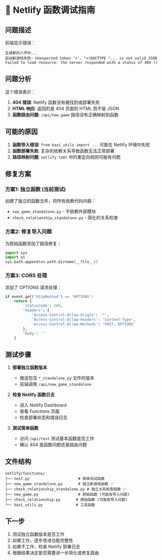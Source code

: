 # 🐛 Netlify 函数调试指南

## 问题描述

前端显示错误：
```
生成新的八字中...
启动新游戏失败: Unexpected token '<', "<!DOCTYPE "... is not valid JSON
Failed to load resource: the server responded with a status of 404 ()
```

## 问题分析

这个错误表示：
1. **404 错误**: Netlify 函数没有被找到或部署失败
2. **HTML 响应**: 返回的是 404 页面的 HTML 而不是 JSON
3. **函数路由问题**: `/api/new_game` 路径没有正确映射到函数

## 可能的原因

1. **函数导入错误**: `from bazi_utils import ...` 可能在 Netlify 环境中失败
2. **函数部署失败**: 复杂的依赖关系导致函数无法正常部署
3. **路径映射问题**: `netlify.toml` 中的重定向规则可能有问题

## 修复方案

### 方案1: 独立函数 (当前测试)

创建了独立的函数文件，将所有依赖代码内联：
- `new_game_standalone.py` - 不依赖外部模块
- `check_relationship_standalone.py` - 简化的关系检查

### 方案2: 修复导入问题

为原始函数添加了路径修复：
```python
import sys
import os
sys.path.append(os.path.dirname(__file__))
```

### 方案3: CORS 处理

添加了 OPTIONS 请求处理：
```python
if event.get('httpMethod') == 'OPTIONS':
    return {
        'statusCode': 200,
        'headers': {
            'Access-Control-Allow-Origin': '*',
            'Access-Control-Allow-Headers': 'Content-Type',
            'Access-Control-Allow-Methods': 'POST, OPTIONS'
        },
        'body': ''
    }
```

## 测试步骤

1. **部署独立函数版本**
   - 推送包含 `*_standalone.py` 文件的版本
   - 前端调用 `/api/new_game_standalone`

2. **检查 Netlify 函数日志**
   - 进入 Netlify Dashboard
   - 查看 Functions 页面
   - 检查部署状态和错误日志

3. **测试简单函数**
   - 访问 `/api/test` 测试基本函数是否工作
   - 确认 404 是函数问题还是路由问题

## 文件结构

```
netlify/functions/
├── test.py                      # 简单测试函数
├── new_game_standalone.py       # 独立新游戏函数 ✅
├── check_relationship_standalone.py # 独立关系检查函数 ✅
├── new_game.py                  # 原始函数 (可能有导入问题)
├── check_relationship.py       # 原始函数 (可能有导入问题)
└── bazi_utils.py               # 工具函数
```

## 下一步

1. 测试独立函数版本是否工作
2. 如果工作，逐步改进功能完整性
3. 如果不工作，检查 Netlify 部署日志
4. 根据结果决定是否需要进一步简化或修复路由